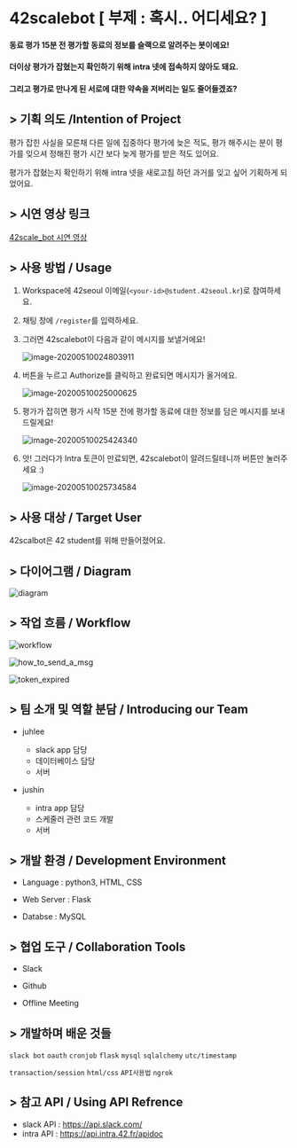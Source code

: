# 42scalebot [ 부제 : 혹시.. 어디세요? ]

#### 동료 평가 15분 전 평가할 동료의 정보를 슬랙으로 알려주는 봇이에요!

#### 더이상 평가가 잡혔는지 확인하기 위해 intra 넷에 접속하지 않아도 돼요.

#### 그리고 평가로 만나게 된 서로에 대한 약속을 저버리는 일도 줄어들겠죠?







## > 기획 의도 /Intention of Project

평가 잡힌 사실을 모른채 다른 일에 집중하다 평가에 늦은 적도, 평가 해주시는 분이 평가를 잊으셔 정해진 평가 시간 보다 늦게 평가를 받은 적도 있어요.

평가가 잡혔는지 확인하기 위해 intra 넷을 새로고침 하던 과거를 잊고 싶어 기획하게 되었어요.



## > 시연 영상 링크

[42scale_bot 시연 영상](https://youtu.be/OP4kI4VN1nI)



## > 사용 방법 / Usage


1.  Workspace에 42seoul 이메일(```<your-id>@student.42seoul.kr```)로 참여하세요.

2. 채팅 창에 ```/register```를 입력하세요.

3. 그러면 42scalebot이 다음과 같이 메시지를 보낼거에요!

   ![image-20200510024803911](img/image-20200510024803911.png)

4. 버튼을 누르고 Authorize를 클릭하고 완료되면 메시지가 올거에요.

   ![image-20200510025000625](img/image-20200510025000625.png)

5. 평가가 잡히면 평가 시작 15분 전에 평가할 동료에 대한 정보를 담은 메시지를 보내드릴게요!

   ![image-20200510025424340](img/image-20200510025424340.png)

6. 앗! 그러다가 Intra 토큰이 만료되면, 42scalebot이 알려드릴테니까 버튼만 눌러주세요 :)

   ![image-20200510025734584](img/image-20200510025734584.png)



## > 사용 대상 / Target User


42scalbot은 42 student를 위해 만들어졌어요.



 ## > 다이어그램 / Diagram

![diagram](img/diagram.png)



## > 작업 흐름 /  Workflow

![workflow](img/workflow.png)

![how_to_send_a_msg](img/how_to_send_a_msg.png)

![token_expired](img/token_expired.png)



## > 팀 소개 및 역할 분담 / Introducing our Team


- juhlee

  - slack app 담당
  - 데이터베이스 담당
  - 서버

- jushin

  - intra app 담당
  - 스케줄러 관련 코드 개발
  - 서버


## > 개발 환경 / Development Environment

- Language : python3, HTML, CSS

- Web Server : Flask

- Databse : MySQL



## > 협업 도구 / Collaboration Tools

- Slack

- Github

- Offline Meeting



## > 개발하며 배운 것들


```slack bot``` 	```oauth```	```cronjob``` 	```flask```	```mysql```	```sqlalchemy```	```utc/timestamp```

```transaction/session```	```html/css```	```API사용법``` 	```ngrok```



## > 참고 API / Using API Refrence


- slack API : https://api.slack.com/
- intra API : https://api.intra.42.fr/apidoc
